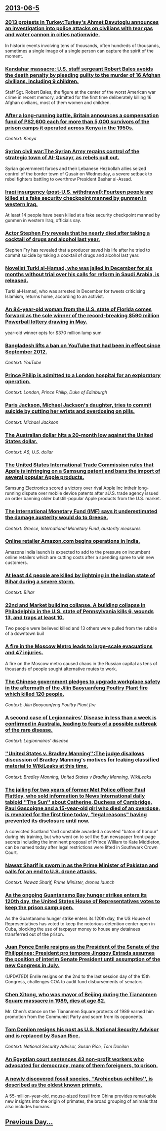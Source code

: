 ## [2013-06-5](/news/2013/06/5/index.md)

### [2013 protests in Turkey:Turkey's Ahmet Davutoglu announces an investigation into police attacks on civilians with tear gas and water cannon in cities nationwide. ](/news/2013/06/5/2013-protests-in-turkey-pturkey-s-ahmet-davutoalu-announces-an-investigation-into-police-attacks-on-civilians-with-tear-gas-and-water-canno.md)
In historic events involving tens of thousands, often hundreds of thousands, sometimes a single image of a single person can capture the spirit of the moment.

### [Kandahar massacre: U.S. staff sergeant Robert Bales avoids the death penalty by pleading guilty to the murder of 16 Afghan civilians, including 9 children. ](/news/2013/06/5/kandahar-massacre-u-s-staff-sergeant-robert-bales-avoids-the-death-penalty-by-pleading-guilty-to-the-murder-of-16-afghan-civilians-includ.md)
Staff Sgt. Robert Bales, the figure at the center of the worst American war crime in recent memory, admitted for the first time deliberately killing 16 Afghan civilians, most of them women and children.

### [After a long-running battle, Britain announces a compensation fund of PS2,600 each for more than 5,000 survivors of the prison camps it operated across Kenya in the 1950s. ](/news/2013/06/5/after-a-long-running-battle-britain-announces-a-compensation-fund-of-aps2-600-each-for-more-than-5-000-survivors-of-the-prison-camps-it-oper.md)
_Context: Kenya_

### [Syrian civil war:The Syrian Army regains control of the strategic town of Al-Qusayr, as rebels pull out. ](/news/2013/06/5/syrian-civil-war-pthe-syrian-army-regains-control-of-the-strategic-town-of-al-qusayr-as-rebels-pull-out.md)
Syrian government forces and their Lebanese Hezbollah allies seized control of the border town of Qusair on Wednesday, a severe setback to rebel fighters battling to overthrow President Bashar al-Assad.

### [Iraqi insurgency (post-U.S. withdrawal):Fourteen people are killed at a fake security checkpoint manned by gunmen in western Iraq. ](/news/2013/06/5/iraqi-insurgency-post-u-s-withdrawal-pfourteen-people-are-killed-at-a-fake-security-checkpoint-manned-by-gunmen-in-western-iraq.md)
At least 14 people have been killed at a fake security checkpoint manned by gunmen in western Iraq, officials say.

### [Actor Stephen Fry reveals that he nearly died after taking a cocktail of drugs and alcohol last year. ](/news/2013/06/5/actor-stephen-fry-reveals-that-he-nearly-died-after-taking-a-cocktail-of-drugs-and-alcohol-last-year.md)
Stephen Fry has revealed that a producer saved his life after he tried to commit suicide by taking a cocktail of drugs and alcohol last year.

### [Novelist Turki al-Hamad, who was jailed in December for six months without trial over his calls for reform in Saudi Arabia, is released. ](/news/2013/06/5/novelist-turki-al-hamad-who-was-jailed-in-december-for-six-months-without-trial-over-his-calls-for-reform-in-saudi-arabia-is-released.md)
Turki al-Hamad, who was arrested in December for tweets criticising Islamism, returns home, according to an activist.

### [An 84-year-old woman from the U.S. state of Florida comes forward as the sole winner of the record-breaking $590 million Powerball lottery drawing in May. ](/news/2013/06/5/an-84-year-old-woman-from-the-u-s-state-of-florida-comes-forward-as-the-sole-winner-of-the-record-breaking-590-million-powerball-lottery-d.md)
year-old winner opts for $370 million lump sum

### [Bangladesh lifts a ban on YouTube that had been in effect since September 2012. ](/news/2013/06/5/bangladesh-lifts-a-ban-on-youtube-that-had-been-in-effect-since-september-2012.md)
_Context: YouTube_

### [Prince Philip is admitted to a London hospital for an exploratory operation. ](/news/2013/06/5/prince-philip-is-admitted-to-a-london-hospital-for-an-exploratory-operation.md)
_Context: London, Prince Philip, Duke of Edinburgh_

### [Paris Jackson, Michael Jackson's daughter, tries to commit suicide by cutting her wrists and overdosing on pills. ](/news/2013/06/5/paris-jackson-michael-jackson-s-daughter-tries-to-commit-suicide-by-cutting-her-wrists-and-overdosing-on-pills.md)
_Context: Michael Jackson_

### [The Australian dollar hits a 20-month low against the United States dollar. ](/news/2013/06/5/the-australian-dollar-hits-a-20-month-low-against-the-united-states-dollar.md)
_Context: A$, U.S. dollar_

### [The United States International Trade Commission rules that Apple is infringing on a Samsung patent and bans the import of several popular Apple products. ](/news/2013/06/5/the-united-states-international-trade-commission-rules-that-apple-is-infringing-on-a-samsung-patent-and-bans-the-import-of-several-popular-a.md)
Samsung Electronics scored a victory over rival Apple Inc intheir long-running dispute over mobile device patents after aU.S. trade agency issued an order banning older butstill-popular Apple products from the U.S. market.

### [The International Monetary Fund (IMF) says it underestimated the damage austerity would do to Greece. ](/news/2013/06/5/the-international-monetary-fund-imf-says-it-underestimated-the-damage-austerity-would-do-to-greece.md)
_Context: Greece, International Monetary Fund, austerity measures_

### [Online retailer Amazon.com begins operations in India. ](/news/2013/06/5/online-retailer-amazon-com-begins-operations-in-india.md)
Amazons India launch is expected to add to the pressure on incumbent online retailers which are cutting costs after a spending spree to win new customers.

### [At least 44 people are killed by lightning in the Indian state of Bihar during a severe storm. ](/news/2013/06/5/at-least-44-people-are-killed-by-lightning-in-the-indian-state-of-bihar-during-a-severe-storm.md)
_Context: Bihar_

### [22nd and Market building collapse. A building collapse in Philadelphia in the U.S. state of Pennsylvania kills 6, wounds 13, and traps at least 10. ](/news/2013/06/5/22nd-and-market-building-collapse-a-building-collapse-in-philadelphia-in-the-u-s-state-of-pennsylvania-kills-6-wounds-13-and-traps-at-le.md)
Two people were believed killed and 13 others were pulled from the rubble of a downtown buil

### [A fire in the Moscow Metro leads to large-scale evacuations and 47 injuries. ](/news/2013/06/5/a-fire-in-the-moscow-metro-leads-to-large-scale-evacuations-and-47-injuries.md)
A fire on the Moscow metro caused chaos in the Russian capital as tens of thousands of people sought alternative routes to work.

### [The Chinese government pledges to upgrade workplace safety in the aftermath of the Jilin Baoyuanfeng Poultry Plant fire which killed 120 people. ](/news/2013/06/5/the-chinese-government-pledges-to-upgrade-workplace-safety-in-the-aftermath-of-the-jilin-baoyuanfeng-poultry-plant-fire-which-killed-120-peo.md)
_Context: Jilin Baoyuanfeng Poultry Plant fire_

### [A second case of Legionnaires' Disease in less than a week is confirmed in Australia, leading to fears of a possible outbreak of the rare disease. ](/news/2013/06/5/a-second-case-of-legionnaires-disease-in-less-than-a-week-is-confirmed-in-australia-leading-to-fears-of-a-possible-outbreak-of-the-rare-di.md)
_Context: Legionnaires' disease_

### [''United States v. Bradley Manning'':The judge disallows discussion of Bradley Manning's motives for leaking classified material to WikiLeaks at this time. ](/news/2013/06/5/united-states-v-bradley-manning-pthe-judge-disallows-discussion-of-bradley-manning-s-motives-for-leaking-classified-material-to-wikilea.md)
_Context: Bradley Manning, United States v Bradley Manning, WikiLeaks_

### [The jailing for two years of former Met Police officer Paul Flattley, who sold information to News International daily tabloid ''The Sun'' about Catherine, Duchess of Cambridge, Paul Gascoigne and a 15-year-old girl who died of an overdose, is revealed for the first time today, "legal reasons" having prevented its disclosure until now. ](/news/2013/06/5/the-jailing-for-two-years-of-former-met-police-officer-paul-flattley-who-sold-information-to-news-international-daily-tabloid-the-sun-a.md)
A convicted Scotland Yard constable awarded a coveted &quot;baton of honour&quot; during his training, but who went on to sell the Sun newspaper front-page secrets including the imminent proposal of Prince William to Kate Middleton, can be named today after legal restrictions were lifted in Southwark Crown Court.

### [Nawaz Sharif is sworn in as the Prime Minister of Pakistan and calls for an end to U.S. drone attacks. ](/news/2013/06/5/nawaz-sharif-is-sworn-in-as-the-prime-minister-of-pakistan-and-calls-for-an-end-to-u-s-drone-attacks.md)
_Context: Nawaz Sharif, Prime Minister, drones launch_

### [As the ongoing Guantanamo Bay hunger strikes enters its 120th day, the United States House of Representatives votes to keep the prison camp open. ](/news/2013/06/5/as-the-ongoing-guanta-namo-bay-hunger-strikes-enters-its-120th-day-the-united-states-house-of-representatives-votes-to-keep-the-prison-camp.md)
As the Guantanamo hunger strike enters its 120th day, the US House of Representatives has voted to keep the notorious detention center open in Cuba, blocking the use of taxpayer money to house any detainees transferred out of the prison.

### [Juan Ponce Enrile resigns as the President of the Senate of the Philippines; President pro tempore Jinggoy Estrada assumes the position of interim Senate President until assumption of the new Congress in July. ](/news/2013/06/5/juan-ponce-enrile-resigns-as-the-president-of-the-senate-of-the-philippines-president-pro-tempore-jinggoy-estrada-assumes-the-position-of-i.md)
(UPDATED) Enrile resigns on the 2nd to the last session day of the 15th Congress, challenges COA to audit fund disbursements of senators

### [Chen Xitong, who was mayor of Beijing during the Tiananmen Square massacre in 1989, dies at age 82. ](/news/2013/06/5/chen-xitong-who-was-mayor-of-beijing-during-the-tiananmen-square-massacre-in-1989-dies-at-age-82.md)
Mr. Chen’s stance on the Tiananmen Square protests of 1989 earned him promotion from the Communist Party and scorn from its opponents.

### [Tom Donilon resigns his post as U.S. National Security Advisor and is replaced by Susan Rice. ](/news/2013/06/5/tom-donilon-resigns-his-post-as-u-s-national-security-advisor-and-is-replaced-by-susan-rice.md)
_Context: National Security Advisor, Susan Rice, Tom Donilon_

### [An Egyptian court sentences 43 non-profit workers who advocated for democracy, many of them foreigners, to prison. ](/news/2013/06/5/an-egyptian-court-sentences-43-non-profit-workers-who-advocated-for-democracy-many-of-them-foreigners-to-prison.md)
### [A newly discovered fossil species, ''Archicebus achilles'', is described as the oldest known primate. ](/news/2013/06/5/a-newly-discovered-fossil-species-archicebus-achilles-is-described-as-the-oldest-known-primate.md)
A 55-million-year-old, mouse-sized fossil from China provides remarkable new insights into the origin of primates, the broad grouping of animals that also includes humans.

## [Previous Day...](/news/2013/06/4/index.md)

